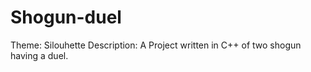 # Shogun-duel

Theme: Silouhette
Description: A Project written in C++ of two shogun having a duel.
